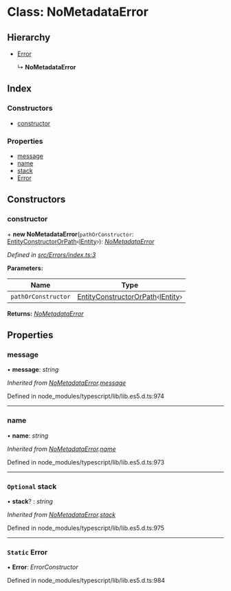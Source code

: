 
# Class: NoMetadataError

## Hierarchy

* [Error](nometadataerror.md#static-error)

  ↳ **NoMetadataError**

## Index

### Constructors

* [constructor](nometadataerror.md#constructor)

### Properties

* [message](nometadataerror.md#message)
* [name](nometadataerror.md#name)
* [stack](nometadataerror.md#optional-stack)
* [Error](nometadataerror.md#static-error)

## Constructors

###  constructor

\+ **new NoMetadataError**(`pathOrConstructor`: [EntityConstructorOrPath](../globals.md#entityconstructororpath)‹[IEntity](../interfaces/ientity.md)›): *[NoMetadataError](nometadataerror.md)*

*Defined in [src/Errors/index.ts:3](https://github.com/wovalle/fireorm/blob/ad1a9c5/src/Errors/index.ts#L3)*

**Parameters:**

Name | Type |
------ | ------ |
`pathOrConstructor` | [EntityConstructorOrPath](../globals.md#entityconstructororpath)‹[IEntity](../interfaces/ientity.md)› |

**Returns:** *[NoMetadataError](nometadataerror.md)*

## Properties

###  message

• **message**: *string*

*Inherited from [NoMetadataError](nometadataerror.md).[message](nometadataerror.md#message)*

Defined in node_modules/typescript/lib/lib.es5.d.ts:974

___

###  name

• **name**: *string*

*Inherited from [NoMetadataError](nometadataerror.md).[name](nometadataerror.md#name)*

Defined in node_modules/typescript/lib/lib.es5.d.ts:973

___

### `Optional` stack

• **stack**? : *string*

*Inherited from [NoMetadataError](nometadataerror.md).[stack](nometadataerror.md#optional-stack)*

Defined in node_modules/typescript/lib/lib.es5.d.ts:975

___

### `Static` Error

▪ **Error**: *ErrorConstructor*

Defined in node_modules/typescript/lib/lib.es5.d.ts:984
